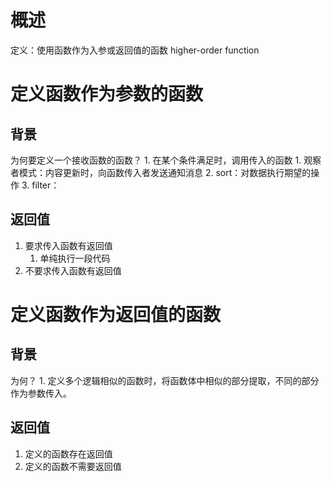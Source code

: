 # 概述
定义：使用函数作为入参或返回值的函数
higher-order function
# 定义函数作为参数的函数
## 背景
为何要定义一个接收函数的函数？
	1. 在某个条件满足时，调用传入的函数
		1. 观察者模式：内容更新时，向函数传入者发送通知消息
		2. sort：对数据执行期望的操作
		3. filter：

## 返回值
1. 要求传入函数有返回值
	1. 单纯执行一段代码
2. 不要求传入函数有返回值

# 定义函数作为返回值的函数
## 背景
为何？
	1. 定义多个逻辑相似的函数时，将函数体中相似的部分提取，不同的部分作为参数传入。

## 返回值
1. 定义的函数存在返回值
2. 定义的函数不需要返回值